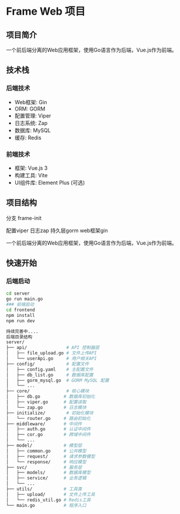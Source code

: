 # Frame Web 项目

## 项目简介
一个前后端分离的Web应用框架，使用Go语言作为后端，Vue.js作为前端。

## 技术栈
### 后端技术
- Web框架: Gin
- ORM: GORM
- 配置管理: Viper
- 日志系统: Zap
- 数据库: MySQL
- 缓存: Redis

### 前端技术
- 框架: Vue.js 3
- 构建工具: Vite
- UI组件库: Element Plus (可选)

## 项目结构

分支 frame-init

配置viper
日志zap
持久层gorm
web框架gin


一个前后端分离的Web应用框架，使用Go语言作为后端，Vue.js作为前端。


## 快速开始
### 后端启动
```bash
cd server
go run main.go
### 前端启动
cd frontend
npm install
npm run dev

持续完善中....
后端目录结构
server/
├── api/               # API 控制器层
│   ├── file_upload.go # 文件上传API
│   └── userApi.go     # 用户相关API
├── config/            # 配置文件
│   ├── config.yaml    # 主配置文件
│   ├── db_list.go     # 数据库配置
│   ├── gorm_mysql.go  # GORM MySQL 配置
│   └── ...
├── core/              # 核心模块
│   ├── db.go         # 数据库初始化
│   ├── viper.go      # 配置读取
│   └── zap.go        # 日志模块
├── initialize/        # 初始化模块
│   └── router.go     # 路由初始化
├── middleware/       # 中间件
│   ├── auth.go       # 认证中间件
│   ├── cor.go        # 跨域中间件
│   └── ...
├── model/            # 模型层
│   ├── common.go     # 公共模型
│   ├── request/      # 请求参数模型
│   └── response/     # 响应模型
├── svc/              # 服务层
│   ├── models/       # 数据库模型
│   ├── service/      # 业务逻辑
│   └── ...
├── utils/            # 工具类
│   ├── upload/       # 文件上传工具
│   └── redis_util.go # Redis工具
└── main.go           # 程序入口
